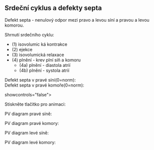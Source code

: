 <div class="w3-row">
<div class="w3-col s12 l4">

## Srdeční cyklus a defekty septa

Defekt septa - nenulový odpor mezi pravo a levou síní a pravou a levou komorou.
 
Shrnutí srdečního cyklu:
- (1) isovolumic
ká kontrakce 
- (2) ejekce
- (3) isovolumická relaxace 
- (4) plnění - krev plní síň a komoru    
    - (4a) plnění - diastola atrií 
    - (4b) plnění - systola atrií
    
Defekt septa v pravé síni(0=norm):<bdl-range id="id1" min="0" max="2000000" step="100000" default="0"></bdl-range>      
Defekt septa v pravé komoře(0=norm):<bdl-range id="id2" min="0" max="2000000" step="100000" default="0"></bdl-range>

<bdl-fmi id="id4" src="Cardiovascular_Model_Burkhoff_Pathology_HemodynamicsWithAtriumVentricleSeptalDeffects.js" 
         fminame="Cardiovascular_Model_Burkhoff_Pathology_HemodynamicsWithAtriumVentricleSeptalDeffects"
         tolerance="0.000001" starttime="0" guid="{9e06b025-e9b9-4b06-b532-f67da6a1f6cd}"
         valuereferences="33554435,637534265,637534241,637534290,16777312,637534466,637534294,637534268,33554438,637534345,33554436,637534290,33554437,637534323"
         valuelabels="Left Ventricle Volume,Pressure in Left Ventricle,Pressure in Aorta, Pressure in Left Atria, Heart Rate, LA elastance,MV open, AOV open, RV volume,RV pressure,LA volume, LA pressure, RA volume,RA pressure"         
         controlid="id5"
         fstepsize="0.004"
         inputs="id1,16777327,1,1;id2,16777329,1,1">
         showcontrols="false"></bdl-fmi>

Stiskněte tlačítko pro animaci:

<bdl-animate-control 
id="id5" 
fromid="id4"  
segments="3;5;14;17;29" 
allowcontinuous="true"
segmentlabels="4b plnění atriální systola;1 systola komor - isovolumická kontrakce;2 systola komor - ejekce;3 isovolumická relaxace;4a plnění" 
segmentcond="6,eq,0;7,eq,1;7,eq,0;6,eq,1;5,gt,100000" 
simsegments="70;120;175;260;380"></bdl-animate-control>

<bdl-animate-gif fromid="id5" src="heart.gif" width=300></bdl-animate-gif>
</div>
<div class="w3-col s12 l4">
PV diagram pravé síně:
<bdl-chartjs-xy 
  id="id10" 
  fromid="id4" 
  labels="tlak v levé komoře, objem v levé komoře"    
  refindex="12" 
  maxdata="256"
  width="100"
  height="60"
  responsive="true"
  refvalues="2" throttle="50" ></bdl-chartjs-xy>

PV diagram pravé komory:
<bdl-chartjs-xy 
  id="id10" 
  fromid="id4" 
  labels="tlak v levé komoře, objem v levé komoře"    
  refindex="8" 
  maxdata="256"
  width="100"
  height="60"
  responsive="true"
  refvalues="2" throttle="50"></bdl-chartjs-xy>
</div>
<div class="w3-col s12 l4">
PV diagram levé síně:
<bdl-chartjs-xy 
  id="id10" 
  fromid="id4" 
  labels="tlak v levé komoře, objem v levé komoře"    
  refindex="10" 
  maxdata="256"
  width="100"
  height="60"
  responsive="true"
  refvalues="2" throttle="50"></bdl-chartjs-xy>
  
PV diagram levé komory:
<bdl-chartjs-xy 
  id="id10" 
  fromid="id4" 
  labels="tlak v levé komoře, objem v levé komoře"    
  refindex="0" 
  maxdata="256"
  width="100"
  height="60"
  responsive="true"
  refvalues="2" throttle="50"></bdl-chartjs-xy>
  
</div>
</div>


